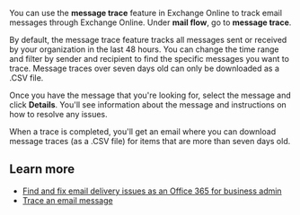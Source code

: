 You can use the **message trace** feature in Exchange Online to track email messages through Exchange Online. Under **mail flow**, go to **message trace**. 

By default, the message trace feature tracks all messages sent or received by your organization in the last 48 hours. You can change the time range and filter by sender and recipient to find the specific messages you want to trace. Message traces over seven days old can only be downloaded as a .CSV file.
 
Once you have the message that you're looking for, select the message and click **Details**. You'll see information about the message and instructions on how to resolve any issues.
 
When a trace is completed, you'll get an email where you can  download message traces (as a .CSV file) for items that are more than seven days old.

## Learn more
- [Find and fix email delivery issues as an Office 365 for business admin](/exchange/troubleshoot/mail-delivery/email-delivery-issues?azure-portal=true)
- [Trace an email message](/exchange/monitoring/trace-an-email-message/trace-an-email-message?azure-portal=true)
